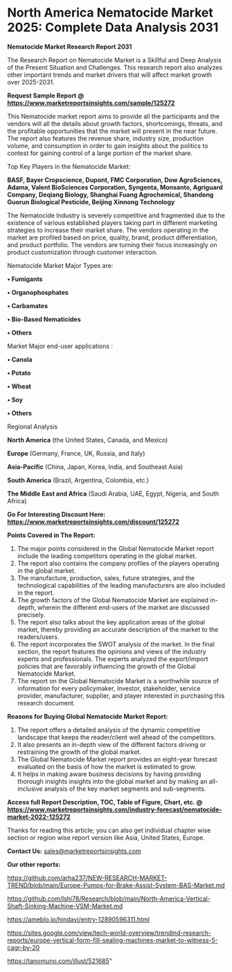# North America Nematocide Market 2025: Complete Data Analysis 2031

<strong>Nematocide Market Research Report 2031</strong>

The Research Report on Nematocide Market is a Skillful and Deep Analysis of the Present Situation and Challenges. This research report also analyzes other important trends and market drivers that will affect market growth over 2025-2031.

<strong>Request Sample Report @ <a href=https://www.marketreportsinsights.com/sample/125272>https://www.marketreportsinsights.com/sample/125272</a></strong>

This Nematocide market report aims to provide all the participants and the vendors will all the details about growth factors, shortcomings, threats, and the profitable opportunities that the market will present in the near future. The report also features the revenue share, industry size, production volume, and consumption in order to gain insights about the politics to contest for gaining control of a large portion of the market share.

Top Key Players in the Nematocide Market:

<strong>BASF, Bayer Cropscience, Dupont, FMC Corporation, Dow AgroSciences, Adama, Valent BioSciences Corporation, Syngenta, Monsanto, Agriguard Company, Deqiang Biology, Shanghai Fuang Agrochemical, Shandong Guorun Biological Pesticide, Beijing Xinnong Technology</strong>

The Nematocide Industry is severely competitive and fragmented due to the existence of various established players taking part in different marketing strategies to increase their market share. The vendors operating in the market are profiled based on price, quality, brand, product differentiation, and product portfolio. The vendors are turning their focus increasingly on product customization through customer interaction.

Nematocide Market Major Types are:

<strong>• Fumigants                              

• Organophosphates                             

• Carbamates                            

• Bio-Based Nematicides                      

• Others</strong>

Market Major end-user applications :

<strong>• Canola

• Potato

• Wheat

• Soy

• Others</strong>

Regional Analysis

</u><strong><b>North America</b></strong> (the United States, Canada, and Mexico)

<strong><b>Europe </b></strong>(Germany, France, UK, Russia, and Italy)

<strong><b>Asia-Pacific</b></strong> (China, Japan, Korea, India, and Southeast Asia)

<strong><b>South America</b></strong> (Brazil, Argentina, Colombia, etc.)

<strong><b>The Middle East and Africa</b></strong> (Saudi Arabia, UAE, Egypt, Nigeria, and South Africa)

<strong>Go For Interesting Discount Here: <a href=https://www.marketreportsinsights.com/discount/125272>https://www.marketreportsinsights.com/discount/125272</a></strong>

<strong>Points Covered in The Report:</strong>
<ol>
  <li>The major points considered in the Global Nematocide Market report include the leading competitors operating in the global market.</li>
  <li>The report also contains the company profiles of the players operating in the global market.</li>
  <li>The manufacture, production, sales, future strategies, and the technological capabilities of the leading manufacturers are also included in the report.</li>
  <li>The growth factors of the Global Nematocide Market are explained in-depth, wherein the different end-users of the market are discussed precisely.</li>
  <li>The report also talks about the key application areas of the global market, thereby providing an accurate description of the market to the readers/users.</li>
  <li>The report incorporates the SWOT analysis of the market. In the final section, the report features the opinions and views of the industry experts and professionals. The experts analyzed the export/import policies that are favorably influencing the growth of the Global Nematocide Market.</li>
  <li>The report on the Global Nematocide Market is a worthwhile source of information for every policymaker, investor, stakeholder, service provider, manufacturer, supplier, and player interested in purchasing this research document.</li>
</ol>
<strong>Reasons for Buying Global Nematocide Market Report:</strong>

<ol>
  <li>The report offers a detailed analysis of the dynamic competitive landscape that keeps the reader/client well ahead of the competitors.</li>
  <li>It also presents an in-depth view of the different factors driving or restraining the growth of the global market.</li>
  <li>The Global Nematocide Market report provides an eight-year forecast evaluated on the basis of how the market is estimated to grow.</li>
  <li>It helps in making aware business decisions by having providing thorough insights insights into the global market and by making an all-inclusive analysis of the key market segments and sub-segments.</li>
</ol>
<strong>Access full Report Description, TOC, Table of Figure, Chart, etc. @ <a href=https://www.marketreportsinsights.com/industry-forecast/nematocide-market-2022-125272>https://www.marketreportsinsights.com/industry-forecast/nematocide-market-2022-125272</a></strong>


Thanks for reading this article; you can also get individual chapter wise section or region wise report version like Asia, United States, Europe.

<strong>Contact Us:</strong>
sales@marketreportsinsights.com

<strong>Our other reports:</strong>

<a href=https://github.com/arha237/NEW-RESEARCH-MARKET-TREND/blob/main/Europe-Pumps-for-Brake-Assist-System-BAS-Market.md>https://github.com/arha237/NEW-RESEARCH-MARKET-TREND/blob/main/Europe-Pumps-for-Brake-Assist-System-BAS-Market.md</a>

<a href=https://github.com/Ishi78/Research/blob/main/North-America-Vertical-Shaft-Sinking-Machine-VSM-Market.md>https://github.com/Ishi78/Research/blob/main/North-America-Vertical-Shaft-Sinking-Machine-VSM-Market.md</a>

<a href=https://ameblo.jp/hindavi/entry-12890596311.html>https://ameblo.jp/hindavi/entry-12890596311.html</a>

<a href=https://sites.google.com/view/tech-world-overview/trendind-research-reports/europe-vertical-form-fill-sealing-machines-market-to-witness-5-cagr-by-20>https://sites.google.com/view/tech-world-overview/trendind-research-reports/europe-vertical-form-fill-sealing-machines-market-to-witness-5-cagr-by-20</a>

<a href=https://tanomuno.com/illust/521685>https://tanomuno.com/illust/521685</a>"
